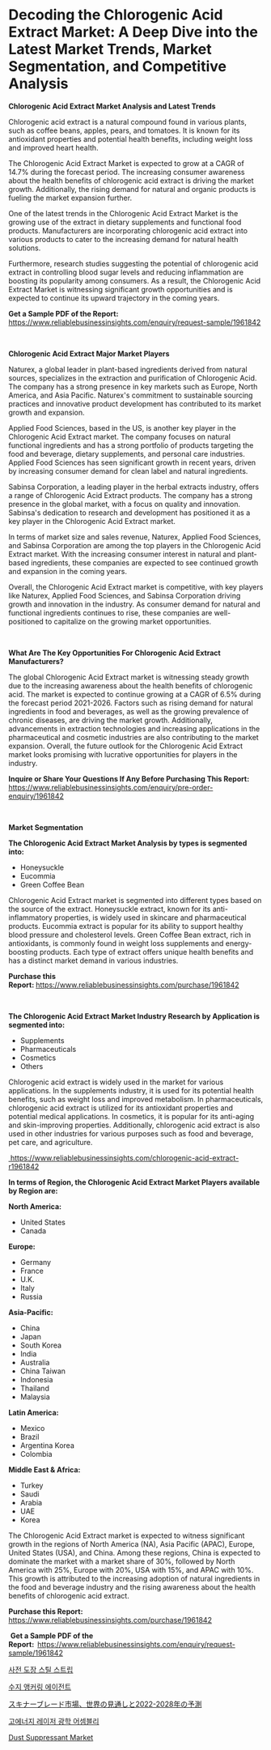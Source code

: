 <p><h1>Decoding the Chlorogenic Acid Extract Market: A Deep Dive into the Latest Market Trends, Market Segmentation, and Competitive Analysis</h1></p><p><strong>Chlorogenic Acid Extract Market Analysis and Latest Trends</strong></p>
<p><p>Chlorogenic acid extract is a natural compound found in various plants, such as coffee beans, apples, pears, and tomatoes. It is known for its antioxidant properties and potential health benefits, including weight loss and improved heart health.</p><p>The Chlorogenic Acid Extract Market is expected to grow at a CAGR of 14.7% during the forecast period. The increasing consumer awareness about the health benefits of chlorogenic acid extract is driving the market growth. Additionally, the rising demand for natural and organic products is fueling the market expansion further.</p><p>One of the latest trends in the Chlorogenic Acid Extract Market is the growing use of the extract in dietary supplements and functional food products. Manufacturers are incorporating chlorogenic acid extract into various products to cater to the increasing demand for natural health solutions.</p><p>Furthermore, research studies suggesting the potential of chlorogenic acid extract in controlling blood sugar levels and reducing inflammation are boosting its popularity among consumers. As a result, the Chlorogenic Acid Extract Market is witnessing significant growth opportunities and is expected to continue its upward trajectory in the coming years.</p></p>
<p><strong>Get a Sample PDF of the Report:&nbsp;</strong> <a href="https://www.reliablebusinessinsights.com/enquiry/request-sample/1961842">https://www.reliablebusinessinsights.com/enquiry/request-sample/1961842</a></p>
<p>&nbsp;</p>
<p><strong>Chlorogenic Acid Extract Major Market Players</strong></p>
<p><p>Naturex, a global leader in plant-based ingredients derived from natural sources, specializes in the extraction and purification of Chlorogenic Acid. The company has a strong presence in key markets such as Europe, North America, and Asia Pacific. Naturex's commitment to sustainable sourcing practices and innovative product development has contributed to its market growth and expansion.</p><p>Applied Food Sciences, based in the US, is another key player in the Chlorogenic Acid Extract market. The company focuses on natural functional ingredients and has a strong portfolio of products targeting the food and beverage, dietary supplements, and personal care industries. Applied Food Sciences has seen significant growth in recent years, driven by increasing consumer demand for clean label and natural ingredients.</p><p>Sabinsa Corporation, a leading player in the herbal extracts industry, offers a range of Chlorogenic Acid Extract products. The company has a strong presence in the global market, with a focus on quality and innovation. Sabinsa's dedication to research and development has positioned it as a key player in the Chlorogenic Acid Extract market.</p><p>In terms of market size and sales revenue, Naturex, Applied Food Sciences, and Sabinsa Corporation are among the top players in the Chlorogenic Acid Extract market. With the increasing consumer interest in natural and plant-based ingredients, these companies are expected to see continued growth and expansion in the coming years.</p><p>Overall, the Chlorogenic Acid Extract market is competitive, with key players like Naturex, Applied Food Sciences, and Sabinsa Corporation driving growth and innovation in the industry. As consumer demand for natural and functional ingredients continues to rise, these companies are well-positioned to capitalize on the growing market opportunities.</p></p>
<p>&nbsp;</p>
<p><strong>What Are The Key Opportunities For Chlorogenic Acid Extract Manufacturers?</strong></p>
<p><p>The global Chlorogenic Acid Extract market is witnessing steady growth due to the increasing awareness about the health benefits of chlorogenic acid. The market is expected to continue growing at a CAGR of 6.5% during the forecast period 2021-2026. Factors such as rising demand for natural ingredients in food and beverages, as well as the growing prevalence of chronic diseases, are driving the market growth. Additionally, advancements in extraction technologies and increasing applications in the pharmaceutical and cosmetic industries are also contributing to the market expansion. Overall, the future outlook for the Chlorogenic Acid Extract market looks promising with lucrative opportunities for players in the industry.</p></p>
<p><strong>Inquire or Share Your Questions If Any Before Purchasing This Report:</strong> <a href="https://www.reliablebusinessinsights.com/enquiry/pre-order-enquiry/1961842">https://www.reliablebusinessinsights.com/enquiry/pre-order-enquiry/1961842</a></p>
<p>&nbsp;</p>
<p><strong>Market Segmentation</strong></p>
<p><strong>The Chlorogenic Acid Extract Market Analysis by types is segmented into:</strong></p>
<p><ul><li>Honeysuckle</li><li>Eucommia</li><li>Green Coffee Bean</li></ul></p>
<p><p>Chlorogenic Acid Extract market is segmented into different types based on the source of the extract. Honeysuckle extract, known for its anti-inflammatory properties, is widely used in skincare and pharmaceutical products. Eucommia extract is popular for its ability to support healthy blood pressure and cholesterol levels. Green Coffee Bean extract, rich in antioxidants, is commonly found in weight loss supplements and energy-boosting products. Each type of extract offers unique health benefits and has a distinct market demand in various industries.</p></p>
<p><strong>Purchase this Report:&nbsp;</strong><a href="https://www.reliablebusinessinsights.com/purchase/1961842">https://www.reliablebusinessinsights.com/purchase/1961842</a></p>
<p>&nbsp;</p>
<p><strong>The Chlorogenic Acid Extract Market Industry Research by Application is segmented into:</strong></p>
<p><ul><li>Supplements</li><li>Pharmaceuticals</li><li>Cosmetics</li><li>Others</li></ul></p>
<p><p>Chlorogenic acid extract is widely used in the market for various applications. In the supplements industry, it is used for its potential health benefits, such as weight loss and improved metabolism. In pharmaceuticals, chlorogenic acid extract is utilized for its antioxidant properties and potential medical applications. In cosmetics, it is popular for its anti-aging and skin-improving properties. Additionally, chlorogenic acid extract is also used in other industries for various purposes such as food and beverage, pet care, and agriculture.</p></p>
<p><a href="https://www.reliablebusinessinsights.com/chlorogenic-acid-extract-r1961842">&nbsp;https://www.reliablebusinessinsights.com/chlorogenic-acid-extract-r1961842</a></p>
<p><strong>In terms of Region, the Chlorogenic Acid Extract Market Players available by Region are:</strong></p>
<p>
    <p> <strong> North America: </strong>
        <ul>
            <li>United States</li>
            <li>Canada</li>
        </ul>
        </p> 
    <p> <strong> Europe: </strong>
        <ul>
            <li>Germany</li>
            <li>France</li>
            <li>U.K.</li>
            <li>Italy</li>
            <li>Russia</li>
        </ul>
        </p> 
    <p> <strong> Asia-Pacific: </strong>
        <ul>
            <li>China</li>
            <li>Japan</li>
            <li>South Korea</li>
            <li>India</li>
            <li>Australia</li>
            <li>China Taiwan</li>
            <li>Indonesia</li>
            <li>Thailand</li>
            <li>Malaysia</li>
        </ul>
        </p> 
    <p> <strong> Latin America: </strong>
        <ul>
            <li>Mexico</li>
            <li>Brazil</li>
            <li>Argentina Korea</li>
            <li>Colombia</li>
        </ul>
        </p> 
    <p> <strong> Middle East & Africa: </strong>
        <ul>
            <li>Turkey</li>
            <li>Saudi</li>
            <li>Arabia</li>
            <li>UAE</li>
            <li>Korea</li>
        </ul>
    </p>
    </p>
<p><p>The Chlorogenic Acid Extract market is expected to witness significant growth in the regions of North America (NA), Asia Pacific (APAC), Europe, United States (USA), and China. Among these regions, China is expected to dominate the market with a market share of 30%, followed by North America with 25%, Europe with 20%, USA with 15%, and APAC with 10%. This growth is attributed to the increasing adoption of natural ingredients in the food and beverage industry and the rising awareness about the health benefits of chlorogenic acid extract.</p></p>
<p><strong>Purchase this Report: </strong><a href="https://www.reliablebusinessinsights.com/purchase/1961842">https://www.reliablebusinessinsights.com/purchase/1961842</a></p>
<p>&nbsp;<strong>Get a Sample PDF of the Report:&nbsp;&nbsp;</strong><a href="https://www.reliablebusinessinsights.com/enquiry/request-sample/1961842">https://www.reliablebusinessinsights.com/enquiry/request-sample/1961842</a></p>
<p><strong></strong></p>
<p><p><a href="https://medium.com/@ineskuvalis/%EB%AF%B8%EB%A6%AC-%EB%8F%84%EC%83%89-%EB%90%9C-%EA%B0%95%EC%B2%A0-%EC%8A%A4%ED%8A%B8%EB%A6%BD-%EC%8B%9C%EC%9E%A5-%EB%8F%99%ED%96%A5-%EB%B0%8F-%EB%B6%84%EC%84%9D-%EB%AF%B8%EB%9E%98-%EC%84%B1%EC%9E%A5%EC%9D%84-%EC%9C%84%ED%95%9C-%EA%B8%B0%ED%9A%8C%EC%99%80-%EB%8F%84%EC%A0%84-2024-2031-e84ef9cff034">사전 도장 스틸 스트립</a></p><p><a href="https://medium.com/@ineskuvalis/%EA%B8%80%EB%A1%9C%EB%B2%8C-%EC%88%98%EC%A7%80-%EA%B3%A0%EC%A0%95%EC%A0%9C-%EC%8B%9C%EC%9E%A5-%EA%B7%9C%EB%AA%A8-%EB%B0%8F-%EC%A0%90%EC%9C%A0%EC%9C%A8-%EB%B6%84%EC%84%9D-%EC%A0%9C%ED%92%88-%EC%9C%A0%ED%98%95%EB%B3%84-%EC%9D%91%EC%9A%A9-%EB%B6%84%EC%95%BC%EB%B3%84-%EC%A7%80%EC%97%AD%EB%B3%84-%EC%98%88%EC%B8%A1-2024-2031-f9856a364fdc">수지 앵커링 에이전트</a></p><p><a href="https://medium.com/@coraltrout1923/%E3%82%B0%E3%83%AD%E3%83%BC%E3%83%90%E3%83%AB%E3%82%B9%E3%82%AD%E3%83%8A%E3%83%BC%E3%83%96%E3%83%AC%E3%83%BC%E3%83%89%E5%B8%82%E5%A0%B4-%E3%82%B0%E3%83%AD%E3%83%BC%E3%83%90%E3%83%AB%E5%B1%95%E6%9C%9B%E3%81%8A%E3%82%88%E3%81%B32022%E5%B9%B4%E3%81%8B%E3%82%892028%E5%B9%B4%E3%81%BE%E3%81%A7%E3%81%AE%E4%BA%88%E6%B8%AC%E5%B8%82%E5%A0%B4%E7%8A%B6%E6%B3%81-2024%E5%B9%B4-2031%E5%B9%B4-%E3%81%8A%E3%82%88%E3%81%B3%E5%9C%B0%E5%9F%9F-%E8%A3%BD%E5%93%81-%E3%82%A8%E3%83%B3%E3%83%89%E3%83%A6%E3%83%BC%E3%82%B9%E3%81%AB%E3%82%88%E3%82%8B%E4%BA%88%E6%B8%AC-99cdd381a9b7">スキナーブレード市場、世界の見通しと2022-2028年の予測</a></p><p><a href="https://github.com/sougarounis/Market-Research-Report-List-4/blob/main/6766100139893.md">고에너지 레이저 광학 어셈블리</a></p><p><a href="https://github.com/nusratjahan12006/Market-Research-Report-List-1/blob/main/dust-suppressant-market.md">Dust Suppressant Market</a></p></p>